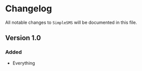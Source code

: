# Changelog

All notable changes to `SimpleSMS` will be documented in this file.

## Version 1.0

### Added
- Everything
